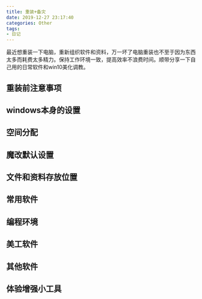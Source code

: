 ```yaml
---
title: 重装+备灾
date: 2019-12-27 23:17:40
categories: Other
tags:
- 日记
---
```

最近想重装一下电脑，重新组织软件和资料，万一坏了电脑重装也不至于因为东西太多而耗费太多精力。保持工作环境一致，提高效率不浪费时间。顺带分享一下自己用的日常软件和win10美化调教。
<!-- more -->

## 重装前注意事项
## windows本身的设置
## 空间分配
## 魔改默认设置
## 文件和资料存放位置
## 常用软件
## 编程环境
## 美工软件
## 其他软件
## 体验增强小工具